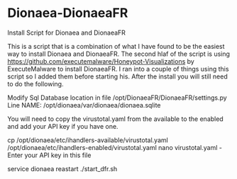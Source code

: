 # Dionaea-DionaeaFR
Install Script for Dionaea and DionaeaFR


This is a script that is a combination of what I have found to be the easiest way to install Dionaea and DionaeaFR. The second hlaf of the script is using https://github.com/executemalware/Honeypot-Visualizations by ExecuteMalware to install DionaeaFR. I ran into a couple of things using this script so I added them before starting his. After the install you will still need to do the following. 

Modify Sql Database location in file /opt/DionaeaFR/DionaeaFR/settings.py
Line NAME:
/opt/dionaea/var/dionaea/dionaea.sqlite

You will need to copy the virustotal.yaml from the available to the enabled and add your API key if you have one. 

cp /opt/dionaea/etc/ihandlers-available/virustotal.yaml /opt/dionaea/etc/ihandlers-enabled/virustotal.yaml
nano virustotal.yaml - Enter your API key in this file

service dionaea reastart 
./start_dfr.sh


